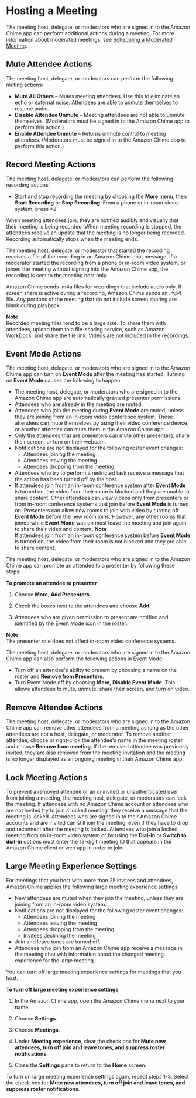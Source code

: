 # Hosting a Meeting<a name="chime-organizer-call-controls"></a>

The meeting host, delegate, or moderators who are signed in to the Amazon Chime app can perform additional actions during a meeting\. For more information about moderated meetings, see [Scheduling a Moderated Meeting](moderate-meeting.md)\.

## Mute Attendee Actions<a name="mute-actions"></a>

The meeting host, delegate, or moderators can perform the following muting actions:
+ **Mute All Others** – Mutes meeting attendees\. Use this to eliminate an echo or external noise\. Attendees are able to unmute themselves to resume audio\.
+ **Disable Attendee Unmute** – Meeting attendees are not able to unmute themselves\. \(Moderators must be signed in to the Amazon Chime app to perform this action\.\)
+ **Enable Attendee Unmute** – Returns unmute control to meeting attendees\. \(Moderators must be signed in to the Amazon Chime app to perform this action\.\)

## Record Meeting Actions<a name="record-actions"></a>

The meeting host, delegate, or moderators can perform the following recording actions:
+ Start and stop recording the meeting by choosing the **More** menu, then **Start Recording** or **Stop Recording**\. From a phone or in\-room video system, press \*2\.

When meeting attendees join, they are notified audibly and visually that their meeting is being recorded\. When meeting recording is stopped, the attendees receive an update that the meeting is no longer being recorded\. Recording automatically stops when the meeting ends\.

The meeting host, delegate, or moderator that started the recording receives a file of the recording in an Amazon Chime chat message\. If a moderator started the recording from a phone or in\-room video system, or joined the meeting without signing into the Amazon Chime app, the recording is sent to the meeting host only\.

Amazon Chime sends \.m4a files for recordings that include audio only\. If screen share is active during a recording, Amazon Chime sends an \.mp4 file\. Any portions of the meeting that do not include screen sharing are blank during playback\.

**Note**  
Recorded meeting files tend to be a large size\. To share them with attendees, upload them to a file\-sharing service, such as Amazon WorkDocs, and share the file link\. Videos are not included in the recordings\.

## Event Mode Actions<a name="event-actions"></a>

The meeting host, delegate, or moderators who are signed in to the Amazon Chime app can turn on **Event Mode** after the meeting has started\. Turning on **Event Mode** causes the following to happen:
+ The meeting host, delegate, or moderators who are signed in to the Amazon Chime app are automatically granted presenter permissions\.
+ Attendees who are already in the meeting are muted\.
+ Attendees who join the meeting during **Event Mode** are muted, unless they are joining from an in\-room video conference system\. These attendees can mute themselves by using their video conference device, or another attendee can mute them in the Amazon Chime app\.
+ Only the attendees that are presenters can mute other presenters, share their screen, or turn on their webcam\.
+ Notifications are not displayed for the following roster event changes:
  + Attendees joining the meeting
  + Attendees leaving the meeting
  + Attendees dropping from the meeting
+ Attendees who try to perform a restricted task receive a message that the action has been turned off by the host\.
+ If attendees join from an in\-room conference system after **Event Mode** is turned on, the video from their room is blocked and they are unable to share content\. Other attendees can view videos only from presenters or from in\-room conference systems that join before **Event Mode** is turned on\. Presenters can allow new rooms to join with video by turning off **Event Mode** before the new room joins\. However, any other rooms that joined while **Event Mode** was on must leave the meeting and join again to share their video and content\.
**Note**  
If attendees join from an in\-room conference system before **Event Mode** is turned on, the video from their room is not blocked and they are able to share content\.

The meeting host, delegate, or moderators who are signed in to the Amazon Chime app can promote an attendee to a presenter by following these steps:

**To promote an attendee to presenter**

1. Choose **More**, **Add Presenters**\.

1. Check the boxes next to the attendees and choose **Add**\.

1. Attendees who are given permission to present are notified and identified by the Event Mode icon in the roster\.

**Note**  
The presenter role does not affect in\-room video conference systems\.

The meeting host, delegate, or moderators who are signed in to the Amazon Chime app can also perform the following actions in Event Mode:
+ Turn off an attendee's ability to present by choosing a name on the roster and **Remove from Presenters**\.
+ Turn Event Mode off by choosing **More**, **Disable Event Mode**\. This allows attendees to mute, unmute, share their screen, and turn on video\.

## Remove Attendee Actions<a name="remove-actions"></a>

The meeting host, delegate, or moderators who are signed in to the Amazon Chime app can remove other attendees from a meeting as long as the other attendees are not a host, delegate, or moderator\. To remove another attendee, choose or right\-click the attendee's name in the meeting roster and choose **Remove from meeting**\. If the removed attendee was previously invited, they are also removed from the meeting invitation and the meeting is no longer displayed as an ongoing meeting in their Amazon Chime app\.

## Lock Meeting Actions<a name="lock-actions"></a>

To prevent a removed attendee or an uninvited or unauthenticated user from joining a meeting, the meeting host, delegate, or moderators can lock the meeting\. If attendees with no Amazon Chime account or attendees who are not invited try to join a locked meeting, they receive a message that the meeting is locked\. Attendees who are signed in to their Amazon Chime accounts and are invited can still join the meeting, even if they have to drop and reconnect after the meeting is locked\. Attendees who join a locked meeting from an in\-room video system or by using the **Dial\-in** or **Switch to dial\-in** options must enter the 13\-digit meeting ID that appears in the Amazon Chime client or web app in order to join\.

## Large Meeting Experience Settings<a name="large-meeting-settings"></a>

For meetings that you host with more than 25 invitees and attendees, Amazon Chime applies the following large meeting experience settings:
+ New attendees are muted when they join the meeting, unless they are joining from an in\-room video system\.
+ Notifications are not displayed for the following roster event changes:
  + Attendees joining the meeting
  + Attendees leaving the meeting
  + Attendees dropping from the meeting
  + Invitees declining the meeting
+ Join and leave tones are turned off\.
+ Attendees who join from an Amazon Chime app receive a message in the meeting chat with information about the changed meeting experience for the large meeting\.

You can turn off large meeting experience settings for meetings that you host\.

**To turn off large meeting experience settings**

1. In the Amazon Chime app, open the Amazon Chime menu next to your name\.

1. Choose **Settings**\.

1. Choose **Meetings**\.

1. Under **Meeting experience**, clear the check box for **Mute new attendees, turn off join and leave tones, and suppress roster notifications**\.

1. Close the **Settings** pane to return to the **Home** screen\.

To turn on large meeting experience settings again, repeat steps 1\-3\. Select the check box for **Mute new attendees, turn off join and leave tones, and suppress roster notifications**\.